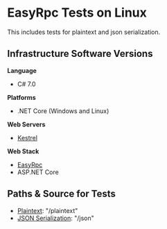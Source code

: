 # EasyRpc Tests on Linux
This includes tests for plaintext and json serialization.

## Infrastructure Software Versions

**Language**

* C# 7.0

**Platforms**

* .NET Core (Windows and Linux)

**Web Servers**

* [Kestrel](https://github.com/aspnet/KestrelHttpServer)

**Web Stack**

* [EasyRpc](https://github.com/ipjohnson/EasyRpc)
* ASP.NET Core

## Paths & Source for Tests

* [Plaintext](Benchmarks/Startup.cs): "/plaintext"
* [JSON Serialization](Benchmarks/Startup.cs): "/json"
